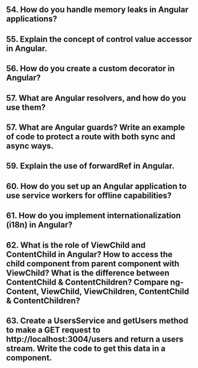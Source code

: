 ## 54. How do you handle memory leaks in Angular applications?
## 55. Explain the concept of control value accessor in Angular.
## 56. How do you create a custom decorator in Angular?
## 57. What are Angular resolvers, and how do you use them?
## 57. What are Angular guards? Write an example of code to protect a route with both sync and async ways.
## 59. Explain the use of forwardRef in Angular.
## 60. How do you set up an Angular application to use service workers for offline capabilities?
## 61. How do you implement internationalization (i18n) in Angular?
## 62. What is the role of ViewChild and ContentChild in Angular? How to access the child component from parent component with ViewChild? What is the difference between ContentChild & ContentChildren? Compare ng-Content, ViewChild, ViewChildren, ContentChild & ContentChildren?
## 63. Create a UsersService and getUsers method to make a GET request to http://localhost:3004/users and return a users stream. Write the code to get this data in a component.
